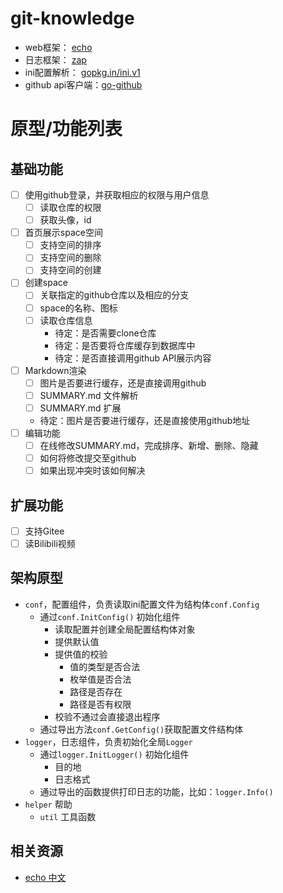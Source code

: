 # git-knowledge

- web框架： [echo](https://github.com/labstack/echo)
- 日志框架： [zap](https://github.com/uber-go/zap)
- ini配置解析： [gopkg.in/ini.v1](http://gopkg.in/ini.v1)
- github api客户端：[go-github](https://github.com/google/go-github)

# 原型/功能列表

## 基础功能

- [ ] 使用github登录，并获取相应的权限与用户信息
  - [ ] 读取仓库的权限
  - [ ] 获取头像，id
- [ ] 首页展示space空间
  - [ ] 支持空间的排序
  - [ ] 支持空间的删除
  - [ ] 支持空间的创建
- [ ] 创建space
  - [ ] 关联指定的github仓库以及相应的分支
  - [ ] space的名称、图标
  - [ ] 读取仓库信息
    - 待定：是否需要clone仓库
    - 待定：是否要将仓库缓存到数据库中
    - 待定：是否直接调用github API展示内容
- [ ] Markdown渲染
  - [ ] 图片是否要进行缓存，还是直接调用github
  - [ ] SUMMARY.md 文件解析
  - [ ] SUMMARY.md 扩展
  - 待定：图片是否要进行缓存，还是直接使用github地址
- [ ] 编辑功能
  - [ ] 在线修改SUMMARY.md，完成排序、新增、删除、隐藏
  - [ ] 如何将修改提交至github
  - [ ] 如果出现冲突时该如何解决

## 扩展功能

- [ ] 支持Gitee
- [ ] 读Bilibili视频

## 架构原型

- `conf`，配置组件，负责读取ini配置文件为结构体`conf.Config`
  - 通过`conf.InitConfig()` 初始化组件
    - 读取配置并创建全局配置结构体对象
    - 提供默认值
    - 提供值的校验
      - 值的类型是否合法
      - 枚举值是否合法
      - 路径是否存在
      - 路径是否有权限
    - 校验不通过会直接退出程序
  - 通过导出方法`conf.GetConfig()`获取配置文件结构体
- `logger`，日志组件，负责初始化全局`Logger`
  - 通过`logger.InitLogger()` 初始化组件
    - 目的地
    - 日志格式
  - 通过导出的函数提供打印日志的功能，比如：`logger.Info()`
- `helper` 帮助
  - `util` 工具函数

## 相关资源

- [echo 中文](http://echo.topgoer.com)
